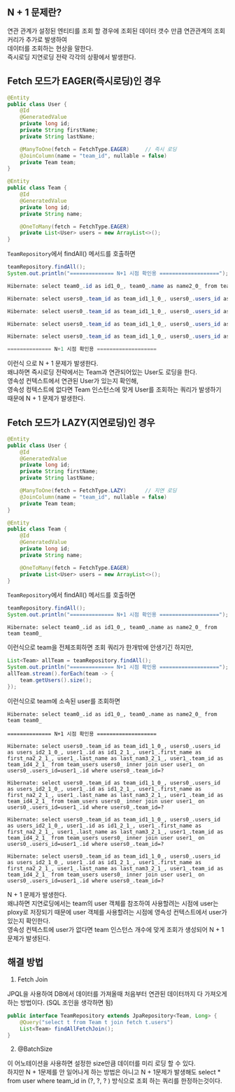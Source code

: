 ## N + 1 문제란?

연관 관계가 설정된 엔티티를 조회 할 경우에 조회된 데이터 갯수 만큼 연관관계의 조회 커리가 추가로 발생하여 <br>
데이터를 조회하는 현상을 말한다. <br>
즉시로딩 지연로딩 전략 각각의 상황에서 발생한다.

## Fetch 모드가 EAGER(즉시로딩)인 경우

```java
@Entity
public class User {
    @Id
    @GeneratedValue
    private long id;
    private String firstName;
    private String lastName;

    @ManyToOne(fetch = FetchType.EAGER)		// 즉시 로딩
    @JoinColumn(name = "team_id", nullable = false)
    private Team team;
}
```

```java
@Entity
public class Team {
    @Id
    @GeneratedValue
    private long id;
    private String name;

    @OneToMany(fetch = FetchType.EAGER)
    private List<User> users = new ArrayList<>();
}
```

`TeamRepository`에서 findAll() 메서드를 호출하면
```java
teamRepository.findAll();
System.out.println("============== N+1 시점 확인용 ===================");
```

```java
Hibernate: select team0_.id as id1_0_, team0_.name as name2_0_ from team team0_

Hibernate: select users0_.team_id as team_id1_1_0_, users0_.users_id as users_id2_1_0_, user1_.id as id1_2_1_, user1_.first_name as first_na2_2_1_, user1_.last_name as last_nam3_2_1_, user1_.team_id as team_id4_2_1_ from team_users users0_ inner join user user1_ on users0_.users_id=user1_.id where users0_.team_id=?

Hibernate: select users0_.team_id as team_id1_1_0_, users0_.users_id as users_id2_1_0_, user1_.id as id1_2_1_, user1_.first_name as first_na2_2_1_, user1_.last_name as last_nam3_2_1_, user1_.team_id as team_id4_2_1_ from team_users users0_ inner join user user1_ on users0_.users_id=user1_.id where users0_.team_id=?

Hibernate: select users0_.team_id as team_id1_1_0_, users0_.users_id as users_id2_1_0_, user1_.id as id1_2_1_, user1_.first_name as first_na2_2_1_, user1_.last_name as last_nam3_2_1_, user1_.team_id as team_id4_2_1_ from team_users users0_ inner join user user1_ on users0_.users_id=user1_.id where users0_.team_id=?

Hibernate: select users0_.team_id as team_id1_1_0_, users0_.users_id as users_id2_1_0_, user1_.id as id1_2_1_, user1_.first_name as first_na2_2_1_, user1_.last_name as last_nam3_2_1_, user1_.team_id as team_id4_2_1_ from team_users users0_ inner join user user1_ on users0_.users_id=user1_.id where users0_.team_id=?

============== N+1 시점 확인용 ===================
```

이런식 으로 N + 1 문제가 발생한다. <br>
왜냐하면 즉시로딩 전략에서는 Team과 연관되어있는 User도 로딩을 한다. <br>
영속성 컨텍스트에서 연관된 User가 있는지 확인해, <br>
영속성 컹텍스트에 없다면 Team 인스턴스에 맞게 User를 조회하는 쿼리가 발생하기 때문에 N + 1 문제가 발생한다.


## Fetch 모드가 LAZY(지연로딩)인 경우

```java
@Entity
public class User {
    @Id
    @GeneratedValue
    private long id;
    private String firstName;
    private String lastName;

    @ManyToOne(fetch = FetchType.LAZY)		// 지연 로딩
    @JoinColumn(name = "team_id", nullable = false)
    private Team team;
}
```

```java
@Entity
public class Team {
    @Id
    @GeneratedValue
    private long id;
    private String name;

    @OneToMany(fetch = FetchType.EAGER)
    private List<User> users = new ArrayList<>();
}
```

`TeamRepository`에서 findAll() 메서드를 호출하면 
```java
teamRepository.findAll();
System.out.println("============== N+1 시점 확인용 ===================");
```

```
Hibernate: select team0_.id as id1_0_, team0_.name as name2_0_ from team team0_
```

이런식으로 team을 전체조회하면 조회 쿼리가 한개밖에 안생기긴 하지만,

```java
List<Team> allTeam = teamRepository.findAll();
System.out.println("============== N+1 시점 확인용 ===================");
allTeam.stream().forEach(team -> {
    team.getUsers().size();
});
```

이런식으로 team에 소속된 user를 조회하면 

```
Hibernate: select team0_.id as id1_0_, team0_.name as name2_0_ from team team0_

============== N+1 시점 확인용 ===================

Hibernate: select users0_.team_id as team_id1_1_0_, users0_.users_id as users_id2_1_0_, user1_.id as id1_2_1_, user1_.first_name as first_na2_2_1_, user1_.last_name as last_nam3_2_1_, user1_.team_id as team_id4_2_1_ from team_users users0_ inner join user user1_ on users0_.users_id=user1_.id where users0_.team_id=?

Hibernate: select users0_.team_id as team_id1_1_0_, users0_.users_id as users_id2_1_0_, user1_.id as id1_2_1_, user1_.first_name as first_na2_2_1_, user1_.last_name as last_nam3_2_1_, user1_.team_id as team_id4_2_1_ from team_users users0_ inner join user user1_ on users0_.users_id=user1_.id where users0_.team_id=?

Hibernate: select users0_.team_id as team_id1_1_0_, users0_.users_id as users_id2_1_0_, user1_.id as id1_2_1_, user1_.first_name as first_na2_2_1_, user1_.last_name as last_nam3_2_1_, user1_.team_id as team_id4_2_1_ from team_users users0_ inner join user user1_ on users0_.users_id=user1_.id where users0_.team_id=?

Hibernate: select users0_.team_id as team_id1_1_0_, users0_.users_id as users_id2_1_0_, user1_.id as id1_2_1_, user1_.first_name as first_na2_2_1_, user1_.last_name as last_nam3_2_1_, user1_.team_id as team_id4_2_1_ from team_users users0_ inner join user user1_ on users0_.users_id=user1_.id where users0_.team_id=?
```

N + 1 문제가 발생한다. <br>
왜냐하면 지연로딩에서는 team의 user 객체를 참조하여 사용할려는 시점에 user는 ploxy로 저장되기 때문에 user 객체를 사용할려는 시점에 영속성 컨텍스트에서 user가 있는지 확인한다. <br>
영속성 컨텍스트에 user가 없다면 team 인스턴스 개수에 맞게 조회가 생성되어 N + 1 문제가 발생된다.

## 해결 방법

1. Fetch Join

JPQL을 사용하여 DB에서 데이터를 가져올때 처음부터 연관된 데이터까지 다 가져오게 하는 방법이다. (SQL 조인을 생각하면 됨)

```java
public interface TeamRepository extends JpaRepository<Team, Long> {
    @Query("select t from Team t join fetch t.users")
    List<Team> findAllFetchJoin();
}
```

2. @BatchSize

이 어노테이션을 사용하면 설정한 size만큼 데이터를 미리 로딩 할 수 있다. <br>
하지만 N + 1문제를 안 일어나게 하는 방법은 아니고 N + 1문제가 발생해도 
select * from user where team_id in (?, ?, ? ) 방식으로 조회 하는 쿼리를 한정하는것이다.